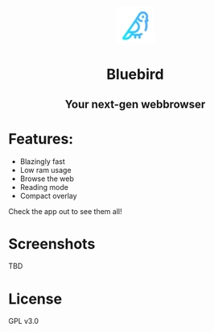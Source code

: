 <div align="center">
  <img src="src/Bluebird/Assets/Square44x44Logo.scale-200.png" height="75" width="75" />
  <h1>Bluebird</h1>
  <h2>Your next-gen webbrowser</a>
</div>

<script type="module" src="https://get.microsoft.com/badge/ms-store-badge.bundled.js"></script>
<ms-store-badge
	productid="9PNXW61T4T0V">
</ms-store-badge>

# Features:
- Blazingly fast
- Low ram usage
- Browse the web
- Reading mode
- Compact overlay

Check the app out to see them all! 

# Screenshots
TBD

# License
GPL v3.0
